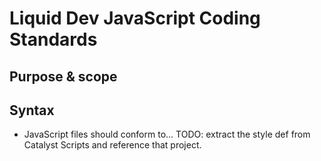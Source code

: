 # Liquid Dev JavaScript Coding Standards

## Purpose & scope

## Syntax

* JavaScript files should conform to... TODO: extract the style def from Catalyst Scripts and reference that project.

